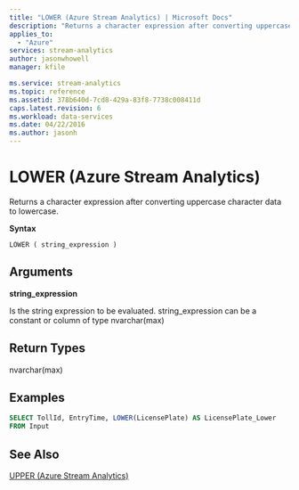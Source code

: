 ```yaml
---
title: "LOWER (Azure Stream Analytics) | Microsoft Docs"
description: "Returns a character expression after converting uppercase character data to lowercase."
applies_to: 
  - "Azure"
services: stream-analytics
author: jasonwhowell
manager: kfile

ms.service: stream-analytics
ms.topic: reference
ms.assetid: 378b640d-7cd8-429a-83f8-7738c008411d
caps.latest.revision: 6
ms.workload: data-services
ms.date: 04/22/2016
ms.author: jasonh
---
```

# LOWER (Azure Stream Analytics)
  Returns a character expression after converting uppercase character data to lowercase.  
  
 **Syntax**  
  
```  
LOWER ( string_expression )  
```  
  
## Arguments  
 **string_expression**  
  
 Is the string expression to be evaluated. string_expression can be a constant or column of type nvarchar(max)  
  
## Return Types  
 nvarchar(max)  
  
## Examples  
  
```SQL  
SELECT TollId, EntryTime, LOWER(LicensePlate) AS LicensePlate_Lower  
FROM Input  
```  
  
## See Also  
 [UPPER &#40;Azure Stream Analytics&#41;](upper-azure-stream-analytics.md)  
  
  

